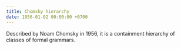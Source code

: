 ```yaml
---
title: Chomsky hierarchy
date: 1956-01-02 00:00:00 +0700
---
```


Described by Noam Chomsky in 1956, it is a containment hierarchy of classes of formal grammars.
